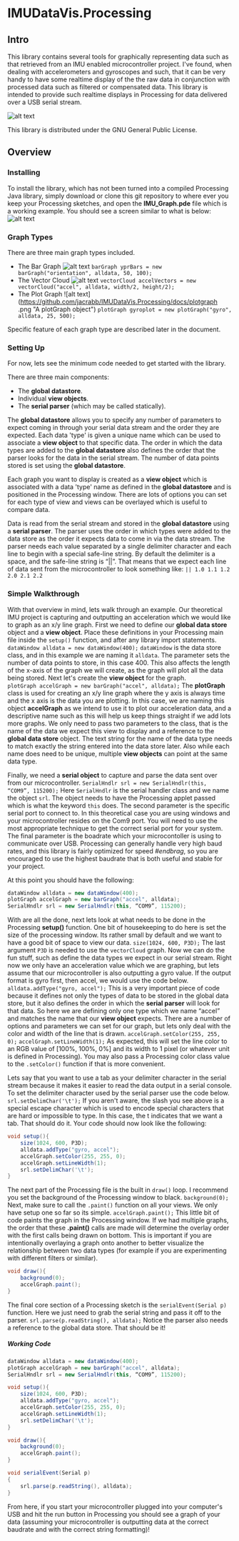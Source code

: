 # IMUDataVis.Processing
## Intro
This library contains several tools for graphically representing data such as that retrieved from an IMU enabled microcontroller project.  I've found, when dealing with accelerometers and gyroscopes and such, that it can be very handy to have some realtime display of the the raw data in conjunction with processed data such as filtered or compensated data.  This library is intended to provide such realtime displays in Processing for data delivered over a USB serial stream.

![alt text](https://github.com/jacrabb/IMUDataVis.Processing/raw/master/docs/screen1.png "IMU Data Visualizations")

This library is distributed under the GNU General Public License.
## Overview
### Installing
To install the library, which has not been turned into a compiled Processing Java library, simply download or clone this git repository to where ever you keep your Processing sketches, and open the __IMU_Graph.pde__ file which is a working example.  You should see a screen similar to what is below:
![alt text](https://raw.githubusercontent.com/jacrabb/IMUDataVis.Processing/master/docs/just_opened.gif "Processing window after opening the IMU Visualizer")
### Graph Types
There are three main graph types included.

- The Bar Graph
![alt text](https://github.com/jacrabb/IMUDataVis.Processing/docs/bargraph.png "A barGraph object")
`barGraph yprBars = new barGraph("orientation", alldata, 50, 100);`
- The Vector Cloud
![alt text](https://github.com/jacrabb/IMUDataVis.Processing/docs/vcloud.png "A vectorCloud object")
`vectorCloud accelVectors = new vectorCloud("accel", alldata, width/2, height/2);`
- The Plot Graph
![alt text](https://github.com/jacrabb/IMUDataVis.Processing/docs/plotgraph .png "A plotGraph object")
`plotGraph gyroplot = new plotGraph("gyro", alldata, 25, 500);`

Specific feature of each graph type are described later in the document.
### Setting Up
For now, lets see the minimum code needed to get started with the library.

There are three main components:

- The __global datastore__.
- Individual __view objects__.
- The __serial parser__ (which may be called statically).

The __global datastore__ allows you to specify any number of parameters to expect coming in through your serial data stream and the order they are expected.  Each data 'type' is given a unique name which can be used to associate a __view object__ to that specific data.  The order in which the data types are added to the __global datastore__ also defines the order that the parser looks for the data in the serial stream.  The number of data points stored is set using the __global datastore__.

Each graph you want to display is created as a __view object__ which is associated with a data 'type' name as defined in the __global datastore__ and is positioned in the Processing window.  There are lots of options you can set for each type of view and views can be overlayed which is useful to compare data.

Data is read from the serial stream and stored in the __global datastore__ using a __serial parser__.  The parser uses the order in which types were added to the data store as the order it expects data to come in via the data stream.  The parser needs each value separated by a single delimiter character and each line to begin with a special safe-line string.  By default the delimiter is a space, and the safe-line string is “||”.  That means that we expect each line of data sent from the microcontroller to look something like: `|| 1.0 1.1 1.2 2.0 2.1 2.2`
### Simple Walkthrough
With that overview in mind, lets walk through an example.
Our theoretical IMU project is capturing and outputting an acceleration which we would like to graph as an x/y line graph.
First we need to define our __global data store__ object and a __view object__.  Place these definitions in your Processing main file inside the `setup()` function, and after any library import statements.
`dataWindow alldata = new dataWindow(400);`
`dataWindow` is the data store class, and in this example we are naming it `alldata`.  The parameter sets the number of data points to store, in this case 400.  This also affects the length of the x-axis of the graph we will create, as the graph will plot all the data being stored.
Next let's create the __view object__ for the graph.   
`plotGraph accelGraph = new barGraph("accel", alldata);`
The __plotGraph__ class is used for creating an x/y line graph where the y axis is always time and the x axis is the data you are plotting.  In this case, we are naming this object __accelGraph__ as we intend to use it to plot our acceleration data, and a descriptive name such as this will help us keep things straight if we add lots more graphs.  We only need to pass two parameters to the class, that is the name of the data we expect this view to display and a reference to the __global data store__ object.  The text string for the name of the data type needs to match exactly the string entered into the data store later.  Also while each name does need to be unique, multiple __view objects__ can point at the same data type.
 
Finally, we need a __serial object__ to capture and parse the data sent over from our microcontroller.
`SerialHndlr srl = new SerialHndlr(this, “COM9”, 115200);`
Here `SerialHndlr` is the serial handler class and we name the object `srl`.  The object needs to have the Processing applet passed which is what the keyword `this` does.  The second parameter is the specific serial port to connect to.  In this theoretical case you are using windows and your microcontroller resides on the Com9 port.  You will need to use the most appropriate technique to get the correct serial port for your system.  The final parameter is the boadrate which your microcontoller is using to communicate over USB.  Processing can generally handle very high baud rates, and this library is fairly optimized for speed *#endbrag*, so you are encouraged to use the highest baudrate that is both useful and stable for your project.

At this point you should have the following:
```java
dataWindow alldata = new dataWindow(400);
plotGraph accelGraph = new barGraph("accel", alldata);
SerialHndlr srl = new SerialHndlr(this, “COM9”, 115200);
```

With are all the done, next lets look at what needs to be done in the Processing __setup()__ function.
One bit of housekeeping to do here is set the size of the processing window.  Its rather small by default and we want to have a good bit of space to view our data. 
`size(1024, 600, P3D);`
The last argument `P3D` is needed to use the `vectorCloud` graph.
Now we can do the fun stuff, such as define the data types we expect in our serial stream.  Right now we only have an acceleration value which we are graphing, but lets assume that our microcontroller is also outputting a gyro value.  If the output format is gyro first, then accel, we would use the code below.
`alldata.addType("gyro, accel");`
This is a very important piece of code because it defines not only the types of data to be stored in the global data store, but it also defines the order in which the __serial parser__ will look for that data.  So here we are defining only one type which we name “accel” and matches the name that our __view object__ expects.
There are a number of options and parameters we can set for our graph, but lets only deal with the color and width of the line that is drawn.
`accelGraph.setColor(255, 255, 0);`
`accelGraph.setLineWidth(1);`
As expected, this will set the line color to an RGB value of [100%, 100%, 0%] and its width to 1 pixel (or whatever unit is defined in Processing).  You may also pass a Processing color class value to the `.setColor()` function if that is more convenient.

Lets say that you want to use a tab as your delimiter character in the serial stream because it makes it easier to read the data output in a serial console.  To set the delimiter character used by the serial parser use the code below.
`srl.setDelimChar('\t');`
If you aren't aware, the slash you see above is a special escape character which is used to encode special characters that are hard or impossible to type.  In this case, the t indicates that we want a tab.
That should do it.  Your code should now look like the following:
```java
void setup(){
	size(1024, 600, P3D);
	alldata.addType("gyro, accel");
	accelGraph.setColor(255, 255, 0);
	accelGraph.setLineWidth(1);
	srl.setDelimChar('\t');
}
```

The next part of the Processing file is the built in `draw()` loop.  I recommend you set the background of the Processing window to black.
`background(0);`
Next, make sure to call the `.paint()` function on all your views.  We only have setup one so far so its simple.
`accelGraph.paint();`
This little bit of code paints the graph in the Processing window.  If we had multiple graphs, the order that these __.paint()__ calls are made will determine the overlay order with the first calls being drawn on bottom.  This is important if you are intentionally overlaying a graph onto another to better visualize the relationship between two data types (for example if you are experimenting with different filters or similar).
```java
void draw(){
	background(0);
	accelGraph.paint();
}
```

The final core section of a Processing sketch is the `serialEvent(Serial p)` function.  Here we just need to grab the serial string and pass it off to the parser.
`srl.parse(p.readString(), alldata);`
Notice the parser also needs a reference to the global data store.  That should be it!
##### Working Code
```java
dataWindow alldata = new dataWindow(400);
plotGraph accelGraph = new barGraph("accel", alldata);
SerialHndlr srl = new SerialHndlr(this, “COM9”, 115200);

void setup(){
	size(1024, 600, P3D);
	alldata.addType("gyro, accel");
	accelGraph.setColor(255, 255, 0);
	accelGraph.setLineWidth(1);
	srl.setDelimChar('\t');
}

void draw(){
	background(0);
	accelGraph.paint();
}

void serialEvent(Serial p)
{
	srl.parse(p.readString(), alldata);
}
```

From here, if you start your microcontroller plugged into your computer's USB and hit the run button in Processing you should see a graph of your data (assuming your microcontroller is outputting data at the correct baudrate and with the correct string formatting)!
